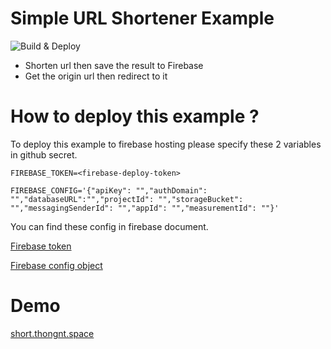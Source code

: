 # Simple URL Shortener Example

![Build & Deploy](https://github.com/trthong95/url-shortener/workflows/Build%20&%20Deploy/badge.svg)

* Shorten url then save the result to Firebase
* Get the origin url then redirect to it

# How to deploy this example ?

To deploy this example to firebase hosting please specify these 2 variables in github secret.
```
FIREBASE_TOKEN=<firebase-deploy-token>
```

```
FIREBASE_CONFIG='{"apiKey": "","authDomain": "","databaseURL":"","projectId": "","storageBucket": "","messagingSenderId": "","appId": "","measurementId": ""}'
```
You can find these config in firebase document.

[Firebase token](https://firebase.google.com/docs/cli#cli-ci-systems)

[Firebase config object](https://firebase.google.com/docs/web/setup#config-object)


# Demo
[short.thongnt.space](https://short.thongnt.space)

